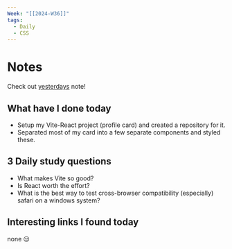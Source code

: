 ```yaml
---
Week: "[[2024-W36]]"
tags:
  - Daily
  - CSS
---
```

# Notes
Check out [yesterdays](<% tp.date.yesterday() %>) note!
## What have I done today
- Setup my Vite-React project (profile card) and created a repository for it.
- Separated most of my card into a few separate components and styled these.

## 3 Daily study questions
- What makes Vite so good?
- Is React worth the effort?
- What is the best way to test cross-browser compatibility (especially) safari on a windows system?

## Interesting links I found today
none 😔
